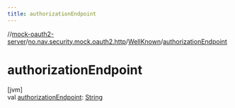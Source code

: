 ```yaml
---
title: authorizationEndpoint
---
```

//[mock-oauth2-server](../../../index.html)/[no.nav.security.mock.oauth2.http](../index.html)/[WellKnown](index.html)/[authorizationEndpoint](authorization-endpoint.html)



# authorizationEndpoint



[jvm]\
val [authorizationEndpoint](authorization-endpoint.html): [String](https://kotlinlang.org/api/latest/jvm/stdlib/kotlin/-string/index.html)




